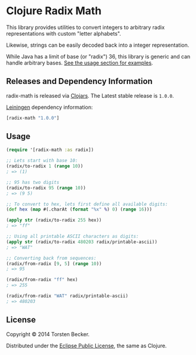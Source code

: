 

# Clojure Radix Math

This library provides utilities to convert integers to arbitrary radix representations with custom "letter alphabets".

Likewise, strings can be easily decoded back into a integer representation.

While Java has a limit of base (or "radix") 36, this library is generic and can handle arbitrary bases. [See the usage section for examples](#usage).


## Releases and Dependency Information

radix-math is released via [Clojars](https://clojars.org/radix-math). The Latest stable release is `1.0.0`.

[Leiningen](https://github.com/technomancy/leiningen) dependency information:

```clojure
[radix-math "1.0.0"]
```


## Usage

```clojure
(require '[radix-math :as radix])

;; Lets start with base 10:
(radix/to-radix 1 (range 10))
; => (1)

;; 95 has two digits
(radix/to-radix 95 (range 10))
; => (9 5)

;; To convert to hex, lets first define all available digits:
(def hex (map #(.charAt (format "%x" %) 0) (range 16)))

(apply str (radix/to-radix 255 hex))
; => "ff"

;; Using all printable ASCII characters as digits:
(apply str (radix/to-radix 480203 radix/printable-ascii))
; => "WAT"

;; Converting back from sequences:
(radix/from-radix [9, 5] (range 10))
; => 95

(radix/from-radix "ff" hex)
; => 255

(radix/from-radix "WAT" radix/printable-ascii)
; => 480203
```


## License

Copyright © 2014 Torsten Becker.

Distributed under the [Eclipse Public License](http://www.eclipse.org/legal/epl-v10.html), the same as Clojure.

